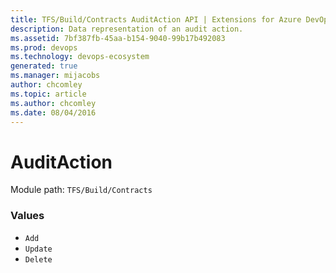 ```yaml
---
title: TFS/Build/Contracts AuditAction API | Extensions for Azure DevOps Services
description: Data representation of an audit action.
ms.assetid: 7bf387fb-45aa-b154-9040-99b17b492083
ms.prod: devops
ms.technology: devops-ecosystem
generated: true
ms.manager: mijacobs
author: chcomley
ms.topic: article
ms.author: chcomley
ms.date: 08/04/2016
---
```


# AuditAction

Module path: `TFS/Build/Contracts`

### Values

* `Add` 
* `Update` 
* `Delete` 
